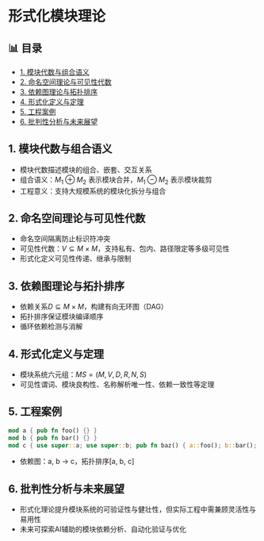 ﻿# 形式化模块理论


## 📊 目录

- [1. 模块代数与组合语义](#1-模块代数与组合语义)
- [2. 命名空间理论与可见性代数](#2-命名空间理论与可见性代数)
- [3. 依赖图理论与拓扑排序](#3-依赖图理论与拓扑排序)
- [4. 形式化定义与定理](#4-形式化定义与定理)
- [5. 工程案例](#5-工程案例)
- [6. 批判性分析与未来展望](#6-批判性分析与未来展望)


## 1. 模块代数与组合语义

- 模块代数描述模块的组合、嵌套、交互关系
- 组合语义：$M_1 \oplus M_2$ 表示模块合并，$M_1 \ominus M_2$ 表示模块裁剪
- 工程意义：支持大规模系统的模块化拆分与组合

## 2. 命名空间理论与可见性代数

- 命名空间隔离防止标识符冲突
- 可见性代数：$V \subseteq M \times M$，支持私有、包内、路径限定等多级可见性
- 形式化定义可见性传递、继承与限制

## 3. 依赖图理论与拓扑排序

- 依赖关系$D \subseteq M \times M$，构建有向无环图（DAG）
- 拓扑排序保证模块编译顺序
- 循环依赖检测与消解

## 4. 形式化定义与定理

- 模块系统六元组：$MS = (M, V, D, R, N, S)$
- 可见性谓词、模块良构性、名称解析唯一性、依赖一致性等定理

## 5. 工程案例

```rust
mod a { pub fn foo() {} }
mod b { pub fn bar() {} }
mod c { use super::a; use super::b; pub fn baz() { a::foo(); b::bar(); } }
```

- 依赖图：a, b → c，拓扑排序[a, b, c]

## 6. 批判性分析与未来展望

- 形式化理论提升模块系统的可验证性与健壮性，但实际工程中需兼顾灵活性与易用性
- 未来可探索AI辅助的模块依赖分析、自动化验证与优化
